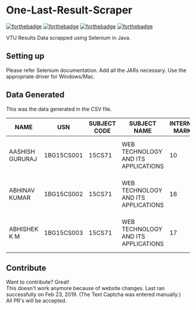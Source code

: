 # One-Last-Result-Scraper
[![forthebadge](https://forthebadge.com/images/badges/built-with-swag.svg)](https://forthebadge.com)
[![forthebadge](https://forthebadge.com/images/badges/made-with-java.svg)](https://forthebadge.com)
[![forthebadge](https://forthebadge.com/images/badges/compatibility-club-penguin.svg)](https://forthebadge.com)
[![forthebadge](https://forthebadge.com/images/badges/no-ragrets.svg)](https://forthebadge.com)

VTU Results Data scrapped using Selenium in Java.

## Setting up 
Please refer Selenium documentation. Add all the JARs necessary. Use the appropriate driver for Windows/Mac. 

## Data Generated   
  This was the data generated in the CSV file.   
    
|NAME                          |USN       |SUBJECT CODE|SUBJECT NAME                       |INTERNAL MARKS|GRADE  |GRADE POINT              |CREDITS|SUBJECT CODE|SUBJECT NAME                   |INTERNAL MARKS|GRADE|GRADE POINT|CREDITS|SUBJECT CODE|SUBJECT NAME    |INTERNAL MARKS|GRADE|GRADE POINT|CREDITS|SUBJECT CODE|SUBJECT NAME                    |INTERNAL MARKS|GRADE|GRADE POINT|CREDITS|SUBJECT CODE|SUBJECT NAME         |INTERNAL MARKS|GRADE|GRADE POINT|CREDITS|SUBJECT CODE|SUBJECT NAME               |INTERNAL MARKS|GRADE|GRADE POINT|CREDITS|SUBJECT CODE|SUBJECT NAME                               |INTERNAL MARKS|GRADE|GRADE POINT|CREDITS|SUBJECT CODE|SUBJECT NAME             |INTERNAL MARKS|GRADE|GRADE POINT|CREDITS|SGPA|
|------------------------------|----------|------------|-----------------------------------|--------------|-------|-------------------------|-------|------------|-------------------------------|--------------|-----|-----------|-------|------------|----------------|--------------|-----|-----------|-------|------------|--------------------------------|--------------|-----|-----------|-------|------------|---------------------|--------------|-----|-----------|-------|------------|---------------------------|--------------|-----|-----------|-------|------------|-------------------------------------------|--------------|-----|-----------|-------|------------|-------------------------|--------------|-----|-----------|-------|----|
|AASHISH GURURAJ               |1BG15CS001|15CS71      |WEB TECHNOLOGY AND ITS APPLICATIONS|10            |E      |4                        |4      |15CS72      |ADVANCED COMPUTER ARCHITECTURES|17            |B    |7          |4      |15CS73      |MACHINE LEARNING|14            |B    |7          |4      |15CS743     |INFORMATION AND NETWORK SECURITY|18            |B    |7          |3      |15CS754     |STORAGE AREA NETWORKS|18            |B    |7          |3      |15CSL76     |MACHINE LEARNING LABORATORY|18            |S+   |10         |2      |15CSL77     |WEB TECHNOLOGY LABORATORY WITH MINI PROJECT|14            |S+   |10         |2      |15CSP78     |PROJECT PHASE 1 + SEMINAR|88            |S    |9          |2      |7.17|
|ABHINAV KUMAR                 |1BG15CS002|15CS71      |WEB TECHNOLOGY AND ITS APPLICATIONS|16            |A      |8                        |4      |15CS72      |ADVANCED COMPUTER ARCHITECTURES|18            |C    |6          |4      |15CS73      |MACHINE LEARNING|14            |B    |7          |4      |15CS744     |UNIX SYSTEM PROGRAMMING         |13            |C    |6          |3      |15CS754     |STORAGE AREA NETWORKS|17            |C    |6          |3      |15CSL76     |MACHINE LEARNING LABORATORY|14            |D    |5          |2      |15CSL77     |WEB TECHNOLOGY LABORATORY WITH MINI PROJECT|15            |S+   |10         |2      |15CSP78     |PROJECT PHASE 1 + SEMINAR|95            |S+   |10         |2      |7.08|
|ABHISHEK K M                  |1BG15CS003|15CS71      |WEB TECHNOLOGY AND ITS APPLICATIONS|17            |C      |6                        |4      |15CS72      |ADVANCED COMPUTER ARCHITECTURES|18            |D    |5          |4      |15CS73      |MACHINE LEARNING|18            |C    |6          |4      |15CS743     |INFORMATION AND NETWORK SECURITY|18            |S    |9          |3      |15CS754     |STORAGE AREA NETWORKS|20            |S    |9          |3      |15CSL76     |MACHINE LEARNING LABORATORY|19            |S+   |10         |2      |15CSL77     |WEB TECHNOLOGY LABORATORY WITH MINI PROJECT|17            |S+   |10         |2      |15CSP78     |PROJECT PHASE 1 + SEMINAR|89            |S    |9          |2      |7.5 |  


## Contribute 

Want to contribute? Great!  
This doesn't work anymore because of website changes. Last ran successfully on Feb 23, 2019. (The Text Captcha was entered manually.)   
All PR's will be accepted. 
